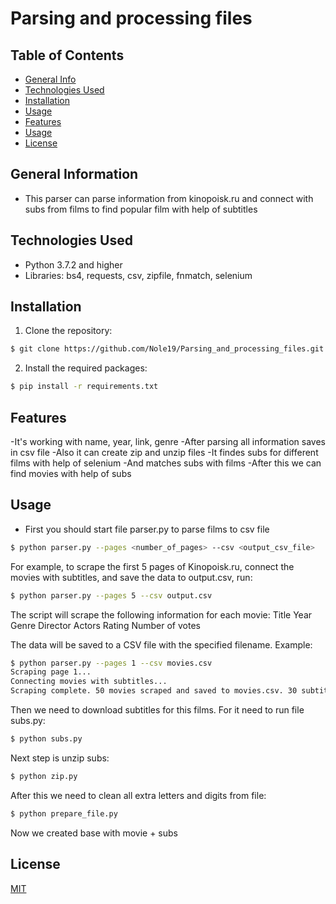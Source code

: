 # Parsing and processing files

## Table of Contents
* [General Info](#general-information)
* [Technologies Used](#technologies-used)
* [Installation](#installation)
* [Usage](#usage)
* [Features](#features)
* [Usage](#usage)
* [License](#license)



## General Information
- This parser can parse information from kinopoisk.ru and connect with subs from films to find popular film with help of subtitles



## Technologies Used
- Python 3.7.2 and higher
- Libraries: bs4, requests, csv, zipfile, fnmatch, selenium

## Installation


1. Clone the repository:

```bash
$ git clone https://github.com/Nole19/Parsing_and_processing_files.git
```
2. Install the required packages:
```bash
$ pip install -r requirements.txt
```

## Features
-It's working with name, year, link, genre
-After parsing all information saves in csv file
-Also it can create zip and unzip files
-It findes subs for different films with help of selenium
-And matches subs with films 
-After this we can find movies with help of subs

## Usage
- First you should start file parser.py to parse films to csv file
```bash
$ python parser.py --pages <number_of_pages> --csv <output_csv_file>
```
For example, to scrape the first 5 pages of Kinopoisk.ru, connect the movies with subtitles, and save the data to output.csv, run:
```bash
$ python parser.py --pages 5 --csv output.csv
```
The script will scrape the following information for each movie:
Title
Year
Genre
Director
Actors
Rating
Number of votes

The data will be saved to a CSV file with the specified filename.
Example:
```bash
$ python parser.py --pages 1 --csv movies.csv
Scraping page 1...
Connecting movies with subtitles...
Scraping complete. 50 movies scraped and saved to movies.csv. 30 subtitles downloaded.

```

Then we need to download subtitles for this films. For it need to run file subs.py:
```bash
$ python subs.py
```

Next step is unzip subs:
```bash
$ python zip.py
```

After this we need to clean all extra letters and digits from file:
```bash
$ python prepare_file.py
```
Now we created base with movie + subs

## License

[MIT](https://choosealicense.com/licenses/mit/)
